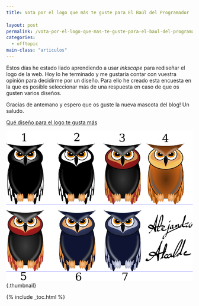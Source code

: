 ```yaml
---
title: Vota por el logo que más te guste para El Baúl del Programador

layout: post
permalink: /vota-por-el-logo-que-mas-te-guste-para-el-baul-del-programador/
categories:
  - offtopic
main-class: "articulos"
---
```

Estos días he estado liado aprendiendo a usar *inkscape* para rediseñar el logo de la web. Hoy lo he terminado y me gustaría contar con vuestra opinión para decidirme por un diseño. Para ello he creado esta encuesta en la que es posible seleccionar más de una respuesta en caso de que os gusten varios diseños.

Gracias de antemano y espero que os guste la nueva mascota del blog! Un saludo.  

<!--ad-->





<noscript>
  <a href="http://polldaddy.com/poll/7207708/">Qué diseño para el logo te gusta más</a>
</noscript>


[<img src="/assets/img/2013/06/LOGOS.png" alt="LOGOS"   />][1]{.thumbnail}



 [1]: /assets/img/2013/06/LOGOS.png

{% include _toc.html %}
